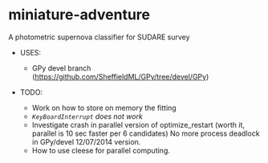 miniature-adventure
===================

A photometric supernova classifier for SUDARE survey

- USES:
  - GPy devel branch (https://github.com/SheffieldML/GPy/tree/devel/GPy) 

- TODO:
  - Work on how to store on memory the fitting
  - *`KeyBoardInterrupt` does not work*
  - Investigate crash in parallel version of optimize_restart (worth it, parallel is 10 sec faster per 6 candidates)
	No more process deadlock in GPy/devel 12/07/2014 version.
  - How to use cleese for parallel computing.
